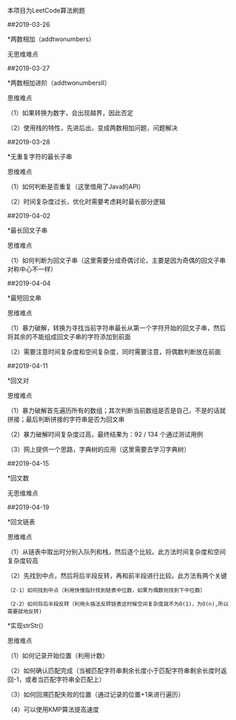 本项目为LeetCode算法刷题

##2019-03-26

*两数相加（addtwonumbers）

无思维难点

##2019-03-27

*两数相加进阶（addtwonumbersII）

思维难点

（1）如果转换为数字，会出现越界，因此否定

（2）使用栈的特性，先进后出，变成两数相加问题，问题解决

##2019-03-28

*无重复字符的最长子串

思维难点

（1）如何判断是否重复（这里借用了Java的API）

（2）时间复杂度过长，优化时需要考虑耗时最长部分逻辑

##2019-04-02

*最长回文子串

思维难点

（1）如何判断为回文子串（这里需要分成奇偶讨论，主要是因为奇偶的回文子串对称中心不一样）

##2019-04-04

*最短回文串

思维难点

（1）暴力破解，转换为寻找当前字符串最长从第一个字符开始的回文子串，然后将其余的不能组成回文子串的字符添加到前面

（2）需要注意时间复杂度和空间复杂度，同时需要注意，将偶数判断放在前面

##2019-04-11

*回文对

思维难点

（1）暴力破解首先遍历所有的数组；其次判断当前数组是否是自己，不是的话就拼接；最后判断拼接的字符串是否为回文串

（2）暴力破解时间复杂度过高，最终结果为：92 / 134 个通过测试用例

（3）网上提供一个思路，字典树的应用（这里需要去学习字典树）

##2019-04-15

*回文数

无思维难点

##2019-04-19

*回文链表

思维难点

（1）从链表中取出时分别入队列和栈，然后逐个比较。此方法时间复杂度和空间复杂度较高

（2）先找到中点，然后将后半段反转，再和前半段进行比较。此方法有两个关键

    （2-1）如何找到中点（利用快慢指针找到链表中位数，如果为偶数则找到下中位数）
    
    （2-2）如何将后半段反转（利用头插法反转链表这时候空间复杂度就不为O(1)，为O(n),所以需要就地反转)
    
*实现strStr()

思维难点

（1）如何记录开始位置（利用计数）

（2）如何确认匹配完成（当被匹配字符串剩余长度小于匹配字符串剩余长度时返回-1，或者当匹配字符串全匹配上）

（3）如何回溯匹配失败的位置（通过记录的位置+1来进行遍历）

（4）可以使用KMP算法提高速度

    
